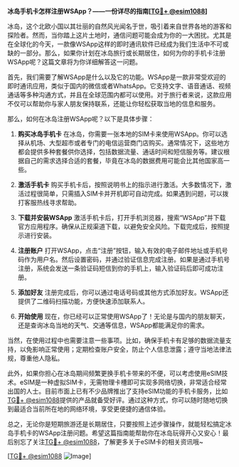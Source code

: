 **冰岛手机卡怎样注册WSApp？——一份详尽的指南[[TG💪+ @esim1088](https://t.me/s/esim1088)]**

冰岛，这个北欧小国以其壮丽的自然风光闻名于世，吸引着来自世界各地的游客和探险者。然而，当你踏上这片土地时，通信问题可能会成为你的一大困扰。尤其是在全球化的今天，一款像WSApp这样的即时通讯软件已经成为我们生活中不可或缺的一部分。那么，如果你计划在冰岛旅行或长期居住，如何为你的手机卡注册WSApp呢？这篇文章将为你详细解答这一问题。

首先，我们需要了解WSApp是什么以及它的功能。WSApp是一款非常受欢迎的即时通讯应用，类似于国内的微信或者WhatsApp。它支持文字、语音通话、视频通话等多种沟通方式，并且在全球范围内都可以使用。对于旅行者来说，这款应用不仅可以帮助你与家人朋友保持联系，还能让你轻松获取当地的信息和服务。

那么，如何在冰岛注册WSApp呢？以下是具体步骤：

1. **购买冰岛手机卡**
   在冰岛，你需要一张本地的SIM卡来使用WSApp。你可以选择从机场、大型超市或者专门的电信运营商门店购买。通常情况下，这些地方都会提供多种套餐供你选择，包括数据流量、通话时间和短信服务等。建议根据自己的需求选择合适的套餐，毕竟在冰岛的数据费用可能会比其他国家高一些。

2. **激活手机卡**
   购买手机卡后，按照说明书上的指示进行激活。大多数情况下，激活过程很简单，只需插入SIM卡并开机即可自动完成。如果遇到问题，可以拨打客服热线寻求帮助。

3. **下载并安装WSApp**
   激活手机卡后，打开手机浏览器，搜索“WSApp”并下载官方应用程序。确保从正规渠道下载，以避免安全风险。下载完成后，按照提示进行安装。

4. **注册账户**
   打开WSApp，点击“注册”按钮，输入有效的电子邮件地址或手机号码作为用户名。然后设置密码，并通过验证信息完成注册。如果是通过手机号注册，系统会发送一条验证码短信到你的手机上，输入验证码后即可成功注册。

5. **添加好友**
   注册完成后，你可以通过电话号码或其他方式添加好友。WSApp还提供了二维码扫描功能，方便快速添加联系人。

6. **开始使用**
   现在，你已经可以正常使用WSApp了！无论是与国内的朋友聊天，还是查询冰岛当地的天气、交通等信息，WSApp都能满足你的需求。

当然，在使用过程中也需要注意一些事项。比如，确保手机卡有足够的数据流量支持，以免影响正常使用；定期检查账户安全，防止个人信息泄露；遵守当地法律法规，尊重他人隐私。

此外，如果你担心在冰岛期间频繁更换手机卡带来的不便，可以考虑使用eSIM技术。eSIM是一种虚拟SIM卡，无需物理卡槽即可实现多网络切换，非常适合经常出国的人士。目前市面上已有不少品牌推出了支持eSIM功能的手机卡服务，比如[TG💪+ @esim1088](https://t.me/s/esim1088)提供的产品就备受好评。通过这种方式，你可以随时随地切换到最适合当前所在地的网络环境，享受更便捷的通信体验。

总之，无论你是短期旅游还是长期居住，只要按照上述步骤操作，就能轻松搞定冰岛手机卡的WSApp注册问题。希望这篇指南能帮助你在冰岛玩得开心又安心！最后别忘了关注[TG💪+ @esim1088](https://t.me/s/esim1088)，了解更多关于eSIM卡的相关资讯哦~

[[TG💪+ @esim1088](https://t.me/s/esim1088) ![Image](https://i.postimg.cc/4NQfJmqS/Snipaste-2025-05-13-00-14-12.png)]
